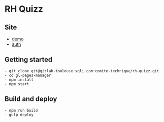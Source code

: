 # RH Quizz

## Site
- [demo](http://rh-quizz.comite-technique.static.toulouse.sqli.com/)
- [auth](.user.passwd)

## Getting started
    - git clone git@gitlab-toulouse.sqli.com:comite-technique/rh-quizz.git
    - cd gl-pages-manager
    - npm install
    - npm start

## Build and deploy
    - npm run build
    - gulp deploy